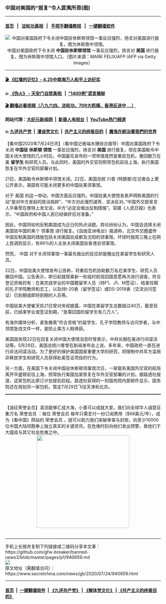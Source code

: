 ### 中国对美国的“报复”令人匪夷所思(图)
------------------------

#### [首页](https://github.com/gfw-breaker/banned-news3/blob/master/README.md) &nbsp;&nbsp;|&nbsp;&nbsp; [法轮功真相](https://github.com/begood0513/basic/blob/master/README.md)  &nbsp;&nbsp;|&nbsp;&nbsp; [手把手翻墙教程](https://github.com/gfw-breaker/guides/wiki)  &nbsp;&nbsp;|&nbsp;&nbsp; [一键翻墙软件](https://github.com/gfw-breaker/nogfw/blob/master/README.md)  



<div class="article_right" style="fone-color:#000">
 <p style="text-align:center">
  <img alt="中国对美国政府下令关闭中国驻休斯顿领馆一事反应强烈，扬言对美国进行报复。图为休斯敦中领馆。" src="https://img3.secretchina.com/pic/2020/7-24/p2739211a50309228-ss.jpg"/>
  <br>
   中国对美国政府下令关闭
   <strong>
    中国驻休斯顿领馆
   </strong>
   一事反应强烈，扬言对
   <strong>
    美国
   </strong>
   进行报复。图为休斯敦中领馆入口。（图片来源：MARK FELIX/AFP /AFP via Getty Images）
   <span id="hideid" name="hideid" style="color:red;display:none;">
    <span href="https://www.secretchina.com">
    </span>
   </span>
  </br>
 </p>
 <div id="txt-mid1-t21-2017">
  

---

#### [ 🎬  《红墙的记忆》- 4.25中南海万人和平上访纪实](http://141.164.39.94:10000/videos/legend/425.html)

#### 💥 [《伪火》 - 天安门自焚真相 ](http://141.164.39.94:10000/videos/blog/weihuo.html)&nbsp; |&nbsp; [“1400例”谎言揭秘  ](http://141.164.39.94:10000/videos/blog/jiexi1400.html)

#### [ 🎬  翻墙必看视频（八九六四、法轮功、709大抓捕、香港反送中 ...）](https://github.com/gfw-breaker/links/blob/master/banned.md)

#### 网站代理：[大纪元新闻网](http://167.172.10.89:10080/gb/) &nbsp;|&nbsp; [新唐人电视台](http://167.172.10.89:8808/gb/) &nbsp;|&nbsp; [YouTube热门频道](http://158.247.203.241/youtube.html)

#### 💥 [九评共产党](http://141.164.39.94:10000/videos/res/jiuping/)&nbsp; |&nbsp; [漫谈党文化](http://141.164.39.94:10000/videos/res/mtdwh/)&nbsp; |&nbsp; [共产主义的终极目的](http://141.164.39.94:10000/videos/res/zjmd/)&nbsp; |&nbsp; [魔鬼在統治著我們的世界](http://141.164.39.94:10000/videos/res/TheSpecter/)  


  </div>
 </div>
 <p>
  【看中国2020年7月24日讯】（看中国记者端木珊综合报导）中国对美国政府下令关闭
  <strong>
   中国驻
   <span href="https://www.secretchina.com/news/gb/tag/休斯顿" target="_blank">
    休斯顿
   </span>
   领馆
  </strong>
  一事反应强烈，扬言对
  <strong>
   美国
  </strong>
  进行报复。但在美国勒令中国关闭大使馆的几小时后，中国最先宣布的一项举措竟然是重启包机，撤回数万在美
  <strong>
   留学生
  </strong>
  和研究人员。与此同时，美国的外交官则照常包机前往上海，执行美国恢复在华外交官的部署计划。
  <span id="hideid" name="hideid" style="color:red;display:none;">
   <span href="https://www.secretchina.com">
   </span>
  </span>
 </p>
 <p>
  21日，美国勒令休斯顿中领馆关闭。22日，美国总统
  <span href="https://www.secretchina.com/news/gb/tag/川普" target="_blank">
   川普
  </span>
  (特朗普)在记者会上更公开表示，美国有可能关闭更多的中国驻美领事馆。
 </p>
 <p>
  对于
  <span href="https://www.secretchina.com/news/gb/tag/美国" target="_blank">
   美国
  </span>
  的这一举动，中国方面反应强烈。中国驻美大使馆发表声明称美国的行动“是对中方发起的政治挑衅”，“中方对此强烈谴责、坚决反对。”中国外交部发言人华春莹在推特上发文说，中方“必定会做出反制措施”。官媒《人民日报》也表示，“中国政府和中国人民已经做好应对准备。”
 </p>
 <p>
  因此，中国将如何反制美国成为近日的热点话题。舆论纷纷认为，中国会选择关闭美国驻中国的某个
  <span href="https://www.secretchina.com/news/gb/tag/领事馆" target="_blank">
   领事馆
  </span>
  进行报复。《自由亚洲电台》报道称，北京外交圈盛传中国反制美国的措施包括关闭美国驻成都及沈阳的领事馆。环球时报周三晚上在网上民调则显示，有66%的人主张关闭美国驻香港总领事馆。
 </p>
 <p>
  然而，
  <span href="https://www.secretchina.com/news/gb/tag/中国" target="_blank">
   中国
  </span>
  对于关闭领事馆一事最先做出的反应却是撤出在美留学生和研究人员。
 </p>
 <p>
  22日，中国驻美大使馆发布公告称，将重启包机协助数万名在美学生、研究人员撤回中国。公告表示，即日起就搭乘新一轮临时航班回国意愿再次进行调查，符合登记资格的有：在美完成学业的中国籍留学人员（持F1、J1、M签证）、结束任期的孔子学院教师和志工，以及持I-20表（留学签证）或DS-2019表（交流访问签证）已到期或即将到期的人员等。
 </p>
 <center>
  <div style="max-width: 632px;height:180px; display: none; text-align: center; margin: 0 auto; overflow: hidden;overflow-x: hidden;">
   <div id="taboola-midarticle-thumbnails" style="max-width: 632px;height:180px;overflow: hidden;overflow-x: hidden;">
   </div>
  </div>
  <div>
   <center>
    <div id="div-gpt-ad-1589559869784-0">
    </div>
   </center>
  </div>
 </center>
 <p>
  中国驻美大使崔天凯21日曾对央视披露，中国在美留学生总数超过40万，截至目前，已结束学业或签证到期，“急需回国的留学生有几万人”。
 </p>
 <center>
  <div style="max-width: 632px;height:180px; display: none; text-align: center; margin: 0 auto; overflow: hidden;overflow-x: hidden;">
   <div id="taboola-midarticle-thumbnails" style="max-width: 632px;height:180px;overflow: hidden;overflow-x: hidden;">
   </div>
  </div>
  <div>
   <center>
    <div id="div-gpt-ad-1589559869784-0">
    </div>
   </center>
  </div>
 </center>
 <p>
  有海外媒体分析，紧急撤离“符合资格”的留学生、孔子学院教师与访问学者，与中领馆急烧文件一样，是防止美方人賍俱获。
 </p>
 <center>
  <div style="max-width: 632px;height:180px; display: none; text-align: center; margin: 0 auto; overflow: hidden;overflow-x: hidden;">
   <div id="taboola-midarticle-thumbnails" style="max-width: 632px;height:180px;overflow: hidden;overflow-x: hidden;">
   </div>
  </div>
  <div>
   <center>
    <div id="div-gpt-ad-1589559869784-0">
    </div>
   </center>
  </div>
 </center>
 <p>
  美国国务院22日在回复关闭中国大使馆消息时曾表示，中共长期在美进行间谍活动等。5月29日，美国总统川普曾在新闻发布会上说，多年来，中国政府一直在进行非法间谍活动。为了更好的保护美国国家重要大学的研究，将限制中共军方滥用非移民学生和研究人员获得赴美签证项目的行为。
 </p>
 <center>
  <div style="max-width: 632px;height:180px; display: none; text-align: center; margin: 0 auto; overflow: hidden;overflow-x: hidden;">
   <div id="taboola-midarticle-thumbnails" style="max-width: 632px;height:180px;overflow: hidden;overflow-x: hidden;">
   </div>
  </div>
  <div>
   <center>
    <div id="div-gpt-ad-1589559869784-0">
    </div>
   </center>
  </div>
 </center>
 <p>
  另一方面，在美国下令关闭中国驻休斯顿领事馆次日，一架载有美国外交官的航班离开华盛顿前往上海，照常执行美国加紧恢复在华外交官部署的计划。据路透社报道，这架包机比原订计划提前启程。路透社获得的一封国务院内部邮件显示，国务院还在规划另一架包机，暂定7月29日飞往天津和北京。
 </p>
 <center>
  <div style="max-width: 632px;height:180px; display: none; text-align: center; margin: 0 auto; overflow: hidden;overflow-x: hidden;">
   <div id="taboola-midarticle-thumbnails" style="max-width: 632px;height:180px;overflow: hidden;overflow-x: hidden;">
   </div>
  </div>
  <div>
   <center>
    <div id="div-gpt-ad-1589559869784-0">
    </div>
   </center>
  </div>
 </center>
 <p style="margin-bottom:8px;">
  <hr style="border-top: 1px dashed  ;" width="100%"/>
  <br/>
  【诚征荣誉会员】溪流能够汇成大海，小善可以成就大爱。我们向全球华人诚意征集万名
  <span href="/kzgd/subscribe.html" target="_blank">
   荣誉会员
  </span>
  ：每位
  <span href="/kzgd/subscribe.html" target="_blank">
   荣誉会员
  </span>
  每年只需支付一份订阅费用（$68美元/年），成为《看中国》网站的
  <span href="/kzgd/subscribe.html" target="_blank">
   荣誉会员
  </span>
  ，就可以助力我们突破审查与封锁，向至少10000位中国大陆同胞奉上独立真实的关键资讯，在危难时刻向他们发出预警，救他们于大瘟疫与其它社会危难之中。
  <center>
   <span href="https://account.secretchina.com/planshopcart.php?pid=2020plana&amp;carf=add&amp;code=b5">
    <img src="https://img3.secretchina.com/pic/2020/7-21/p2736951a334373943.jpg" width="300px"/>
   </span>
  </center>
  <center>
   <div style="max-width: 632px;height:180px; display: none; text-align: center; margin: 0 auto; overflow: hidden;overflow-x: hidden;">
    <div id="taboola-midarticle-thumbnails" style="max-width: 632px;height:180px;overflow: hidden;overflow-x: hidden;">
    </div>
   </div>
   <div>
    <center>
     <div id="div-gpt-ad-1589559869784-0">
     </div>
    </center>
   </div>
  </center>
  <center>
   <div>
    <div id="txt-mid2-t22-2017" style="display: block;margin-top:8px;max-height: 351px;  overflow: hidden;">
     <div id="SC-21xx">
     </div>
     <ins class="adsbygoogle" data-ad-client="ca-pub-1276641434651360" data-ad-format="auto" data-ad-slot="4301710469" data-full-width-responsive="true" style="display:block">
     </ins>
    </div>
   </div>
  </center>
  <div style="padding-top:12px;">
  </div>
 </p>
</div>

<hr/>
手机上长按并复制下列链接或二维码分享本文章：<br/>
https://github.com/gfw-breaker/banned-news3/blob/master/pages/p1/940659.md <br/>
<a href='https://github.com/gfw-breaker/banned-news3/blob/master/pages/p1/940659.md'><img src='https://github.com/gfw-breaker/banned-news3/blob/master/pages/p1/940659.md.png'/></a> <br/>
原文地址（需翻墙访问）：https://www.secretchina.com/news/gb/2020/07/24/940659.html


------------------------
#### [首页](https://github.com/gfw-breaker/banned-news3/blob/master/README.md) &nbsp;|&nbsp; [一键翻墙软件](https://github.com/gfw-breaker/nogfw/blob/master/README.md) &nbsp;| [《九评共产党》](https://github.com/gfw-breaker/9ping.md/blob/master/README.md#九评之一评共产党是什么) | [《解体党文化》](https://github.com/gfw-breaker/jtdwh.md/blob/master/README.md) | [《共产主义的终极目的》](https://github.com/gfw-breaker/gczydzjmd.md/blob/master/README.md)


<img src='http://gfw-breaker.win/banned-news3/pages/p1/940659.md' width='0px' height='0px'/>